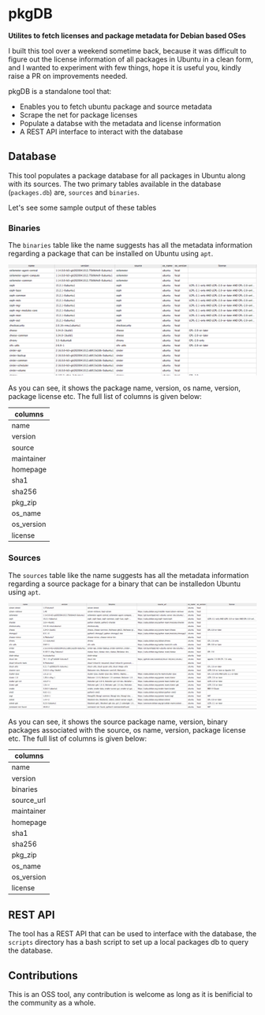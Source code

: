 # pkgDB

**Utilites to fetch licenses and package metadata for Debian based OSes**

I built this tool over a weekend sometime back, because it was difficult to figure out the license information of all
packages in Ubuntu in a clean form, and I wanted to experiment with few things, hope it is useful you, kindly raise a
PR on improvements needed.

pkgDB is a standalone tool that:

- Enables you to fetch ubuntu package and source metadata
- Scrape the net for package licenses
- Populate a databse with the metadata and license information
- A REST API interface to interact with the database

## Database

This tool populates a package database for all packages in Ubuntu along with its sources. The two primary tables
available in the database (`packages.db`) are, `sources` and `binaries`.

Let's see some sample output of these tables

### Binaries

The `binaries` table like the name suggests has all the metadata information regarding a package that can be installed 
on Ubuntu using `apt`.

![image](./images/binaries.png)

As you can see, it shows the package name, version, os name, version, package license etc. The full list of columns is given below:


| columns    |
|----------- |
|name        |
|version     |
|source      |
|maintainer  |
|homepage    |
|sha1        |
|sha256      |
|pkg_zip     |
|os_name     |
|os_version  |
|license     |

### Sources

The `sources` table like the name suggests has all the metadata information regarding a source package for a binary that 
can be installedon Ubuntu using `apt`.

![image](./images/sources.png)

As you can see, it shows the source package name, version, binary packages associated with the source, os name, version, package license etc.
The full list of columns is given below:


| columns    |
|----------- |
|name        |
|version     |
|binaries    |
|source_url  |
|maintainer  |
|homepage    |
|sha1        |
|sha256      |
|pkg_zip     |
|os_name     |
|os_version  |
|license     |


## REST API

The tool has a REST API that can be used to interface with the database, the `scripts` directory has a bash script to set up a local
packages db to query the database.

## Contributions

This is an OSS tool, any contribution is welcome as long as it is benificial to the community as a whole.
